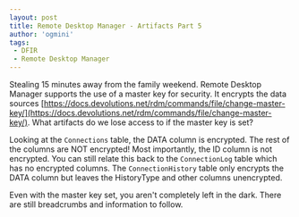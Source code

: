 ```yaml
---
layout: post
title: Remote Desktop Manager - Artifacts Part 5
author: 'ogmini'
tags:
 - DFIR
 - Remote Desktop Manager
---
```


Stealing 15 minutes away from the family weekend. Remote Desktop Manager supports the use of a master key for security. It encrypts the data sources [https://docs.devolutions.net/rdm/commands/file/change-master-key/](https://docs.devolutions.net/rdm/commands/file/change-master-key/). What artifacts do we lose access to if the master key is set?

Looking at the `Connections` table, the DATA column is encrypted. The rest of the columns are NOT encrypted! Most importantly, the ID column is not encrypted. You can still relate this back to the `ConnectionLog` table which has no encrypted columns. The `ConnectionHistory` table only encrypts the DATA column but leaves the HistoryType and other columns unencrypted. 

Even with the master key set, you aren't completely left in the dark. There are still breadcrumbs and information to follow. 